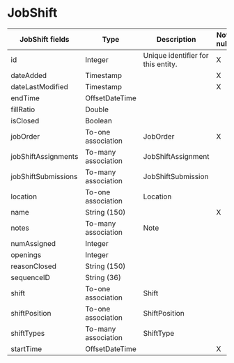 # JobShift



<table>
    <colgroup>
        <col width="20%" />
        <col width="20%" />
        <col width="20%" />
        <col width="20%" />
        <col width="20%" />
    </colgroup>
    <thead>
        <tr class="header">
            <th>JobShift fields</th>
            <th>Type</th>
            <th>Description</th>
            <th>Not null</th>
            <th>Read-only</th>
        </tr>
    </thead>
    <tbody>
        <tr class="even">
            <td>id</td>
            <td>Integer</td>
            <td>Unique identifier for this entity.</td>
            <td>X</td>
            <td>X</td>
        </tr>
        <tr class="odd">
            <td>dateAdded</td>
            <td>Timestamp</td>
            <td></td>
            <td>X</td>
            <td>X</td>
        </tr>
        <tr class="even">
            <td>dateLastModified</td>
            <td>Timestamp</td>
            <td></td>
            <td>X</td>
            <td>X</td>
        </tr>
        <tr class="odd">
            <td>endTime</td>
            <td>OffsetDateTime</td>
            <td></td>
            <td></td>
            <td></td>
        </tr>
        <tr class="even">
            <td>fillRatio</td>
            <td>Double</td>
            <td></td>
            <td></td>
            <td>X</td>
        </tr>
        <tr class="odd">
            <td>isClosed</td>
            <td>Boolean</td>
            <td></td>
            <td></td>
            <td></td>
        </tr>
        <tr class="even">
            <td>jobOrder</td>
            <td>To-one association</td>
            <td>JobOrder</td>
            <td>X</td>
            <td></td>
        </tr>
        <tr class="odd">
            <td>jobShiftAssignments</td>
            <td>To-many association</td>
            <td>JobShiftAssignment</td>
            <td></td>
            <td>X</td>
        </tr>
        <tr class="even">
            <td>jobShiftSubmissions</td>
            <td>To-many association</td>
            <td>JobShiftSubmission</td>
            <td></td>
            <td>X</td>
        </tr>
        <tr class="odd">
            <td>location</td>
            <td>To-one association</td>
            <td>Location</td>
            <td></td>
            <td></td>
        </tr>
        <tr class="even">
            <td>name</td>
            <td>String (150)</td>
            <td></td>
            <td>X</td>
            <td></td>
        </tr>
        <tr class="odd">
            <td>notes</td>
            <td>To-many association</td>
            <td>Note</td>
            <td></td>
            <td>X</td>
        </tr>
        <tr class="even">
            <td>numAssigned</td>
            <td>Integer</td>
            <td></td>
            <td></td>
            <td>X</td>
        </tr>
        <tr class="odd">
            <td>openings</td>
            <td>Integer</td>
            <td></td>
            <td></td>
            <td></td>
        </tr>
        <tr class="even">
            <td>reasonClosed</td>
            <td>String (150)</td>
            <td></td>
            <td></td>
            <td></td>
        </tr>
        <tr class="odd">
            <td>sequenceID</td>
            <td>String (36)</td>
            <td></td>
            <td></td>
            <td></td>
        </tr>
        <tr class="even">
            <td>shift</td>
            <td>To-one association</td>
            <td>Shift</td>
            <td></td>
            <td></td>
        </tr>
        <tr class="odd">
            <td>shiftPosition</td>
            <td>To-one association</td>
            <td>ShiftPosition</td>
            <td></td>
            <td></td>
        </tr>
        <tr class="even">
            <td>shiftTypes</td>
            <td>To-many association</td>
            <td>ShiftType</td>
            <td></td>
            <td></td>
        </tr>
        <tr class="odd">
            <td>startTime</td>
            <td>OffsetDateTime</td>
            <td></td>
            <td>X</td>
            <td></td>
        </tr>
    </tbody>
</table>
